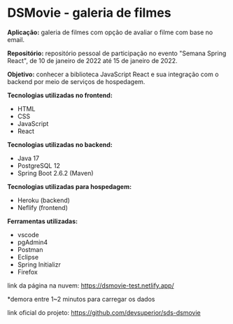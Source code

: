 # DSMovie - galeria de filmes

**Aplicação:** galeria de filmes com opção de avaliar o filme com base no email.

**Repositório:** repositório pessoal de participação no evento "Semana Spring React", de 10 de janeiro de 2022 até 15 de janeiro de 2022.

**Objetivo:** conhecer a biblioteca JavaScript React e sua integração com o backend por  meio de serviços de hospedagem.



**Tecnologias utilizadas no frontend:**

- HTML
- CSS
- JavaScript
- React 



**Tecnologias utilizadas no backend:**

- Java 17
- PostgreSQL 12
- Spring Boot 2.6.2 (Maven)



**Tecnologias utilizadas para hospedagem:**

- Heroku (backend)
- Neflify (frontend)



**Ferramentas utilizadas:**

- vscode
- pgAdmin4
- Postman
- Eclipse
- Spring Initializr
- Firefox



link da página na nuvem: https://dsmovie-test.netlify.app/

*demora entre 1~2 minutos para carregar os dados



link oficial do projeto: https://github.com/devsuperior/sds-dsmovie
